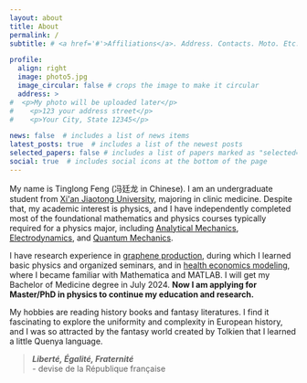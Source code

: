 ```yaml
---
layout: about
title: About
permalink: /
subtitle: # <a href='#'>Affiliations</a>. Address. Contacts. Moto. Etc.

profile:
  align: right
  image: photo5.jpg
  image_circular: false # crops the image to make it circular
  address: >
#  <p>My photo will be uploaded later</p>
#    <p>123 your address street</p>
#    <p>Your City, State 12345</p>

news: false  # includes a list of news items
latest_posts: true  # includes a list of the newest posts
selected_papers: false # includes a list of papers marked as "selected={true}"
social: true  # includes social icons at the bottom of the page
---
```


My name is Tinglong Feng (冯廷龙 in Chinese). I am an undergraduate student from [Xi'an Jiaotong University](http://en.xjtu.edu.cn/), majoring in clinic medicine. Despite that, my academic interest is physics, and I have independently completed most of the foundational mathematics and physics courses typically required for a physics major, including [Analytical Mechanics](https://arendelle-ftl.github.io/projects/1_project/), [Electrodynamics](https://arendelle-ftl.github.io/projects/2_project/}{Website), and [Quantum Mechanics](https://arendelle-ftl.github.io/projects/3_project/).

I have research experience in [graphene production](https://arendelle-ftl.github.io/research/1_project/), during which I learned basic physics and organized seminars, and in [health economics modeling](https://arendelle-ftl.github.io/research/2_project/), where I became familiar with Mathematica and MATLAB. I will get my Bachelor of Medicine degree in July 2024. **Now I am applying for Master/PhD in physics to continue my education and research.** 

My hobbies are reading history books and fantasy literatures. I find it fascinating to explore the uniformity and complexity in European history, and I was so attracted by the fantasy world created by Tolkien that I learned a little Quenya language.

>  ***Liberté, Égalité, Fraternité***   
> \- devise de la République française


